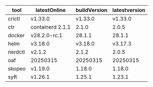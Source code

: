 | tool | latestOnline | buildVersion | latestversion |
|------|--------------|--------------|---------------|
| crictl | v1.33.0 | v1.33.0 | v1.33.0 |
| ctr | containerd 2.1.1 | 2.1.0 | 2.0.5 |
| docker | v28.2.0-rc.1 | 28.1.1 | 28.1.1 |
| helm | v3.18.0 | v3.18.0 | v3.17.3 |
| nerdctl | v2.1.2 | 2.1.2 | 2.0.5 |
| oaf | 20250315 | 20250315 | 20250315 |
| skopeo | v1.19.0 | 1.18.0 | 1.18.0 |
| syft | v1.26.1 | 1.25.1 | 1.23.1 |

